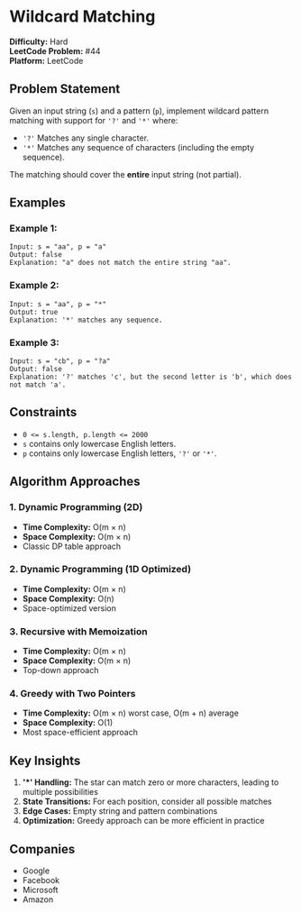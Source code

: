 # Wildcard Matching

**Difficulty:** Hard  
**LeetCode Problem:** #44  
**Platform:** LeetCode

## Problem Statement

Given an input string (`s`) and a pattern (`p`), implement wildcard pattern matching with support for `'?'` and `'*'` where:

- `'?'` Matches any single character.
- `'*'` Matches any sequence of characters (including the empty sequence).

The matching should cover the **entire** input string (not partial).

## Examples

### Example 1:
```
Input: s = "aa", p = "a"
Output: false
Explanation: "a" does not match the entire string "aa".
```

### Example 2:
```
Input: s = "aa", p = "*"
Output: true
Explanation: '*' matches any sequence.
```

### Example 3:
```
Input: s = "cb", p = "?a"
Output: false
Explanation: '?' matches 'c', but the second letter is 'b', which does not match 'a'.
```

## Constraints

- `0 <= s.length, p.length <= 2000`
- `s` contains only lowercase English letters.
- `p` contains only lowercase English letters, `'?'` or `'*'`.

## Algorithm Approaches

### 1. Dynamic Programming (2D)
- **Time Complexity:** O(m × n)
- **Space Complexity:** O(m × n)
- Classic DP table approach

### 2. Dynamic Programming (1D Optimized)
- **Time Complexity:** O(m × n)
- **Space Complexity:** O(n)
- Space-optimized version

### 3. Recursive with Memoization
- **Time Complexity:** O(m × n)
- **Space Complexity:** O(m × n)
- Top-down approach

### 4. Greedy with Two Pointers
- **Time Complexity:** O(m × n) worst case, O(m + n) average
- **Space Complexity:** O(1)
- Most space-efficient approach

## Key Insights

1. **'*' Handling:** The star can match zero or more characters, leading to multiple possibilities
2. **State Transitions:** For each position, consider all possible matches
3. **Edge Cases:** Empty string and pattern combinations
4. **Optimization:** Greedy approach can be more efficient in practice

## Companies

- Google
- Facebook
- Microsoft
- Amazon
